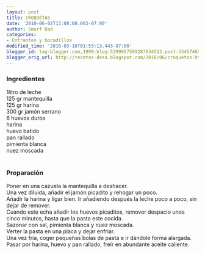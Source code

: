 ```yaml
---
layout: post
title: CROQUETAS
date: '2010-06-02T13:08:00.003-07:00'
author: Smurf Dad
categories:
- Entrantes y bocadillos
modified_time: '2016-03-16T01:53:13.443-07:00'
blogger_id: tag:blogger.com,1999:blog-5299957599287034512.post-3345746550693894267
blogger_orig_url: http://recetas-desa.blogspot.com/2010/06/croquetas.html
---
```


<h3>Ingredientes</h3>1litro de leche<br />125 gr mantequilla<br />125 gr harina<br />300 gr jamón serrano<br />6 huevos duros<br />harina<br />huevo batido<br />pan rallado<br />pimienta blanca<br />nuez moscada<br /><br /><h3>Preparación</h3>Poner en una cazuela la mantequilla a deshacer.<br />Una vez diluida, añadir el jamón picadito y rehogar un poco.<br />Añadir la harina y ligar bien. Ir añadiendo después la leche poco a poco, sin dejar de remover.<br />Cuando este echa añadir los huevos picaditos, remover despacio unos cinco minutos, hasta que la pasta este cocida.<br />Sazonar con sal, pimienta blanca y nuez moscada.<br />Verter la pasta en una placa y dejar enfriar.<br />Una vez fría, coger pequeñas bolas de pasta e ir dándole forma alargada. Pasar por harina, huevo y pan rallado, freír en abundante aceite caliente.